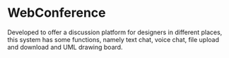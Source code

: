 # WebConference
Developed to offer a discussion platform for
designers in different places, this system has some
functions, namely text chat, voice chat, file upload
and download and UML drawing board.
